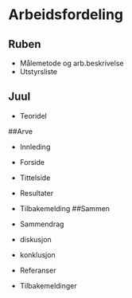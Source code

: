 # Arbeidsfordeling

## Ruben
- Målemetode og arb.beskrivelse
- Utstyrsliste
 
## Juul
- Teoridel

##Arve
- Innleding
- Forside
- Tittelside
- Resultater

- Tilbakemelding
##Sammen
- Sammendrag
- diskusjon
- konklusjon
- Referanser
- Tilbakemeldinger